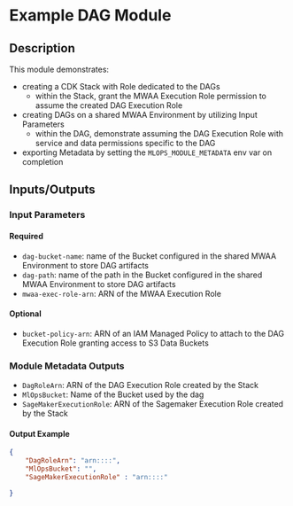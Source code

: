 # Example DAG Module

## Description

This module demonstrates:

- creating a CDK Stack with Role dedicated to the DAGs
  - within the Stack, grant the MWAA Execution Role permission to assume the created DAG Execution Role
- creating DAGs on a shared MWAA Environment by utilizing Input Parameters
  - within the DAG, demonstrate assuming the DAG Execution Role with service and data permissions specific to the DAG
- exporting Metadata by setting the `MLOPS_MODULE_METADATA` env var on completion

## Inputs/Outputs

### Input Parameters

#### Required

- `dag-bucket-name`: name of the Bucket configured in the shared MWAA Environment to store DAG artifacts
- `dag-path`: name of the path in the Bucket configured in the shared MWAA Environment to store DAG artifacts
- `mwaa-exec-role-arn`: ARN of the MWAA Execution Role

#### Optional

- `bucket-policy-arn`: ARN of an IAM Managed Policy to attach to the DAG Execution Role granting access to S3 Data Buckets

### Module Metadata Outputs

- `DagRoleArn`: ARN of the DAG Execution Role created by the Stack
- `MlOpsBucket`: Name of the Bucket used by the dag
- `SageMakerExecutionRole`: ARN of the Sagemaker Execution Role created by the Stack

#### Output Example

```json
{
    "DagRoleArn": "arn::::",
    "MlOpsBucket": "",
    "SageMakerExecutionRole" : "arn::::"

}
```

